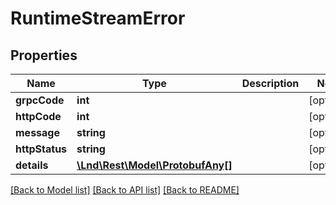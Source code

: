 # RuntimeStreamError

## Properties
Name | Type | Description | Notes
------------ | ------------- | ------------- | -------------
**grpcCode** | **int** |  | [optional] 
**httpCode** | **int** |  | [optional] 
**message** | **string** |  | [optional] 
**httpStatus** | **string** |  | [optional] 
**details** | [**\Lnd\Rest\Model\ProtobufAny[]**](ProtobufAny.md) |  | [optional] 

[[Back to Model list]](../README.md#documentation-for-models) [[Back to API list]](../README.md#documentation-for-api-endpoints) [[Back to README]](../README.md)



